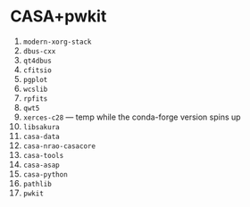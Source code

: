 CASA+pwkit
==========

1. `modern-xorg-stack`
1. `dbus-cxx`
1. `qt4dbus`
1. `cfitsio`
1. `pgplot`
1. `wcslib`
1. `rpfits`
1. `qwt5`
1. `xerces-c28` — temp while the conda-forge version spins up
1. `libsakura`
1. `casa-data`
1. `casa-nrao-casacore`
1. `casa-tools`
1. `casa-asap`
1. `casa-python`
1. `pathlib`
1. `pwkit`
